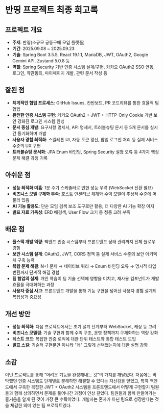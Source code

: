 # 반띵 프로젝트 최종 회고록

## 프로젝트 개요
- **주제**: 반띵(소규모 공동구매 모임 플랫폼)
- **기간**: 2025.09.08 ~ 2025.09.23
- **기술**: Spring Boot 3.5.5, React 19.1.1, MariaDB, JWT, OAuth2, Google Gemini API, Zustand 5.0.8 등
- **역할**: Spring Security 기반 인증 시스템 설계/구현, 카카오 OAuth2 SSO 연동, 로그인, 약관동의, 마이페이지 개발, 관련 문서 작성 등

## 잘된 점
- **체계적인 협업 프로세스**: GitHub Issues, 칸반보드, PR 코드리뷰를 통한 효율적 팀 협업
- **완전한 인증 시스템 구현**: 카카오 OAuth2 + JWT + HTTP-Only Cookie 기반 보안 강화된 로그인 시스템 완성
- **문서 중심 개발**: 요구사항 명세서, API 명세서, 트러블슈팅 문서 등 5개 문서를 실시간 동기화하며 개발
- **사용자 경험 최적화**: 스켈레톤 UI, 자동 토큰 갱신, 팝업 로그인 처리 등 실제 서비스 수준의 UX 구현
- **트러블슈팅 문서화**: JPA Enum 바인딩, Spring Security 설정 오류 등 4가지 핵심 문제 해결 과정 기록

## 아쉬운 점
- **성능 최적화 미흡**: 1분 주기 스케줄러로 인한 성능 우려 (WebSocket 전환 필요)
- **비즈니스 모델 구체화 부족**: 호스트 인센티브 체계와 수익 모델이 추상적 수준에 머물러 있음
- **AI 기능 활용도**: 단순 모임 검색 보조 도구로만 활용, 더 다양한 AI 기능 확장 여지
- **발표 자료 가독성**: ERD 배경색, User Flow 크기 등 청중 고려 부족

## 배운 점
- **풀스택 개발 역량**: 백엔드 인증 시스템부터 프론트엔드 상태 관리까지 전체 플로우 경험
- **보안 시스템 설계**: OAuth2, JWT, CORS 정책 등 실제 서비스 수준의 보안 아키텍처 구축 능력
- **복합 문제 해결**: N+1 문제 → 네이티브 쿼리 → Enum 바인딩 오류 → 명시적 타입 변환까지 단계적 해결 경험
- **팀 협업의 실제**: 개인 학습이 팀 기술 선택에 영향을 미치고, 재사용 컴포넌트가 개발 효율을 극대화하는 과정
- **사용자 중심 사고**: 프론트엔드 개발을 통해 기능 구현을 넘어선 사용자 경험 설계의 복잡성과 중요성

## 개선 방안
- **성능 최적화**: 다음 프로젝트에서는 초기 설계 단계부터 WebSocket, 캐싱 등 고려
- **비즈니스 모델링**: 기술 구현과 함께 수익 구조, 운영 정책까지 구체화하는 역량 강화
- **테스트 코드**: 복잡한 인증 로직에 대한 단위 테스트와 통합 테스트 도입
- **발표 스킬**: 기술적 구현뿐만 아니라 "왜" 그렇게 선택했는지에 대한 설명 강화

## 소감
이번 프로젝트를 통해 "어려운 기능을 완성해내는 것"의 가치를 깨달았다. 
처음에는 막막했던 인증 시스템도 단계별로 분해하면 해결할 수 있다는 자신감을 얻었고,
특히 백엔드에서 구축한 복잡한 JWT + OAuth2 시스템을 프론트엔드에서 
어떻게 구현할지 팀원들과 함께 상의하면서 문제를 풀어나간 과정이 인상 깊었다. 
팀원들과 함께 만들어가는 즐거움을 알게 된 것이 가장 큰 수확이었다.
개발자는 혼자가 아닌 팀으로 성장한다는 것을 체감한 의미 있는 팀 프로젝트였다.